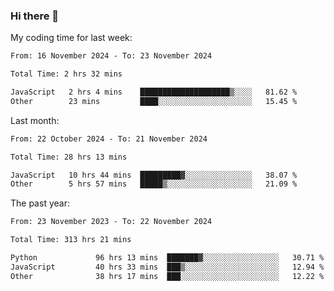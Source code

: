 ### Hi there 👋

My coding time for last week:

<!--START_SECTION:week-->

```txt
From: 16 November 2024 - To: 23 November 2024

Total Time: 2 hrs 32 mins

JavaScript   2 hrs 4 mins    ████████████████████▒░░░░   81.62 %
Other        23 mins         ████░░░░░░░░░░░░░░░░░░░░░   15.45 %
```

<!--END_SECTION:week-->

Last month:

<!--START_SECTION:month-->

```txt
From: 22 October 2024 - To: 21 November 2024

Total Time: 28 hrs 13 mins

JavaScript   10 hrs 44 mins  █████████▓░░░░░░░░░░░░░░░   38.07 %
Other        5 hrs 57 mins   █████▒░░░░░░░░░░░░░░░░░░░   21.09 %
```

<!--END_SECTION:month-->

The past year:

<!--START_SECTION:year-->

```txt
From: 23 November 2023 - To: 22 November 2024

Total Time: 313 hrs 21 mins

Python             96 hrs 13 mins  ███████▓░░░░░░░░░░░░░░░░░   30.71 %
JavaScript         40 hrs 33 mins  ███▒░░░░░░░░░░░░░░░░░░░░░   12.94 %
Other              38 hrs 17 mins  ███░░░░░░░░░░░░░░░░░░░░░░   12.22 %
```

<!--END_SECTION:year-->
